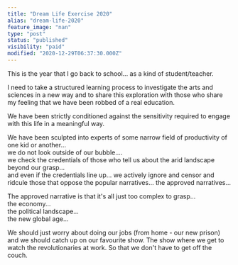 ```yaml
---
title: "Dream Life Exercise 2020"
alias: "dream-life-2020"
feature_image: "nan"
type: "post"
status: "published"
visibility: "paid"
modified: "2020-12-29T06:37:30.000Z"
---
```



<figure class="kg-card kg-gallery-card kg-width-wide"><div class="kg-gallery-container"><div class="kg-gallery-row"><div class="kg-gallery-image">
<a src="__GHOST_URL__/content/images/2020/12/0586CCE2-173E-4D7F-8295-F786DEB0D3D0.jpeg" width="1280" height="739" loading="lazy" alt srcset="__GHOST_URL__/content/images/size/w600/2020/12/0586CCE2-173E-4D7F-8295-F786DEB0D3D0.jpeg 600w, __GHOST_URL__/content/images/size/w1000/2020/12/0586CCE2-173E-4D7F-8295-F786DEB0D3D0.jpeg 1000w, __GHOST_URL__/content/images/2020/12/0586CCE2-173E-4D7F-8295-F786DEB0D3D0.jpeg 1280w" sizes="(min-width: 720px) 720px"></div><div class="kg-gallery-image">
<a src="__GHOST_URL__/content/images/2020/12/EFDF7ECA-DD85-4D06-AE0B-F25A056D6A5D.jpeg" width="2000" height="1124" loading="lazy" alt srcset="__GHOST_URL__/content/images/size/w600/2020/12/EFDF7ECA-DD85-4D06-AE0B-F25A056D6A5D.jpeg 600w, __GHOST_URL__/content/images/size/w1000/2020/12/EFDF7ECA-DD85-4D06-AE0B-F25A056D6A5D.jpeg 1000w, __GHOST_URL__/content/images/size/w1600/2020/12/EFDF7ECA-DD85-4D06-AE0B-F25A056D6A5D.jpeg 1600w, __GHOST_URL__/content/images/2020/12/EFDF7ECA-DD85-4D06-AE0B-F25A056D6A5D.jpeg 2362w" sizes="(min-width: 720px) 720px"></div></div></div>
</figure><p></p><p>This is the year that I go back to school... as a kind of student/teacher.</p><p>I need to take a structured learning process to investigate the arts and sciences in a new way and to share this exploration with those who share my feeling that we have been robbed of a real education. </p><p>We have been strictly conditioned against the sensitivity required to engage with this life in a meaningful way. </p><p>We have been sculpted into experts of some narrow field of productivity of one kid or another...<br>we do not look outside of our bubble.... <br>we check the credentials of those who tell us about the arid landscape beyond our grasp... <br>and even if the credentials line up... we actively ignore and censor and ridcule those that oppose the popular narratives... the approved narratives...</p><p>The approved narrative is that it's all just too complex to grasp...<br>the economy...<br>the political landscape...<br>the new global age...</p><p>We should just worry about doing our jobs (from home - our new prison) and we should catch up on our favourite show. The show where we get to watch the revolutionaries at work. So that we don't have to get off the couch.</p>
